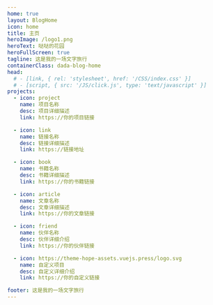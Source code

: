 ```yaml
---
home: true
layout: BlogHome
icon: home
title: 主页
heroImage: /logo1.png
heroText: 哒哒的花园
heroFullScreen: true
tagline: 这是我的一场文字旅行
containerClass: dada-blog-home
head: 
  # - [link, { rel: 'stylesheet', href: '/CSS/index.css' }]
  # - [script, { src: '/JS/click.js', type: 'text/javascript' }]
projects:
  - icon: project
    name: 项目名称
    desc: 项目详细描述
    link: https://你的项目链接

  - icon: link
    name: 链接名称
    desc: 链接详细描述
    link: https://链接地址

  - icon: book
    name: 书籍名称
    desc: 书籍详细描述
    link: https://你的书籍链接

  - icon: article
    name: 文章名称
    desc: 文章详细描述
    link: https://你的文章链接

  - icon: friend
    name: 伙伴名称
    desc: 伙伴详细介绍
    link: https://你的伙伴链接

  - icon: https://theme-hope-assets.vuejs.press/logo.svg
    name: 自定义项目
    desc: 自定义详细介绍
    link: https://你的自定义链接

footer: 这是我的一场文字旅行
---
```

